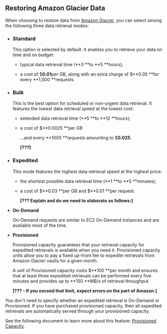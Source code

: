 ## Restoring Amazon Glacier Data

When choosing to restore data from [Amazon Glacier](https://aws.amazon.com/glacier/), you can select among the following three data retrieval modes:

* ### **Standard**

  This option is selected by default. It enables you to retrieve your data on time and on budget:

  * typical data retrieval time \(**3 **to **5 **hours\);

  * a cost of $**0.01**per GB, along with an extra charge of $**0.05 **for every **1,000 **requests.

* ### **Bulk**

  This is the best option for scheduled or non-urgent data retrieval. It features the lowest data retrieval speed at the lowest cost:

  * extended data retrieval time \(**5 **to **12 **hours\);

  * a cost of $**0.0025 **per GB

    ...and every **1000 **requests amounting to $**0.025**.

    **\[???\]**

* ### **Expedited**

  This mode features the highest data retrieval speed at the highest price:

  * the shortest possible data retrieval time \(**1 **to **5 **minutes\);

  * a cost of $**0.03 **per GB and $**0.01 **per request.

    **\[??? Explain and do we need to elaborate as follows:\]**

* **On-Demand**

  On-Demand requests are similar to EC2 On-Demand instances and are available most of the time.

* **Provisioned**

  Provisioned capacity guarantees that your retrieval capacity for expedited retrievals is available when you need it. Provisioned capacity units allow you to pay a fixed up-front fee to expedite retrievals from Amazon Glacier vaults for a given month.

  A unit of Provisioned capacity costs $**100 **per month and ensures that at least three expedited retrievals can be performed every five minutes and provides up to **150 **MB/s of retrieval throughput.

  **\[??? - If you exceed that limit, expect errors on the part of Amazon.\]**

You don't need to specify whether an expedited retrieval is On-Demand or Provisioned. If you have purchased provisioned capacity, then all expedited retrievals are automatically served through your provisioned capacity.

See the following document to learn more about this feature: [Provisioned Capacity](https://docs.aws.amazon.com/amazonglacier/latest/dev/downloading-an-archive-two-steps.html#api-downloading-an-archive-two-steps-retrieval-expedited-capacity).

